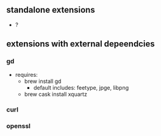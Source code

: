 
## standalone extensions 

- ?

## extensions with external depeendcies

### gd

- requires:
  - brew install gd
    - default includes: feetype, jpge, libpng
  - brew cask install xquartz

### curl

### openssl

